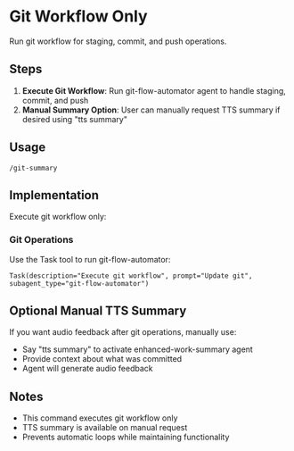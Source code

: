 # Git Workflow Only

Run git workflow for staging, commit, and push operations.

## Steps

1. **Execute Git Workflow**: Run git-flow-automator agent to handle staging, commit, and push
2. **Manual Summary Option**: User can manually request TTS summary if desired using "tts summary"

## Usage

```
/git-summary
```

## Implementation

Execute git workflow only:

### Git Operations
Use the Task tool to run git-flow-automator:
```
Task(description="Execute git workflow", prompt="Update git", subagent_type="git-flow-automator")
```

## Optional Manual TTS Summary

If you want audio feedback after git operations, manually use:
- Say "tts summary" to activate enhanced-work-summary agent
- Provide context about what was committed
- Agent will generate audio feedback

## Notes

- This command executes git workflow only
- TTS summary is available on manual request
- Prevents automatic loops while maintaining functionality